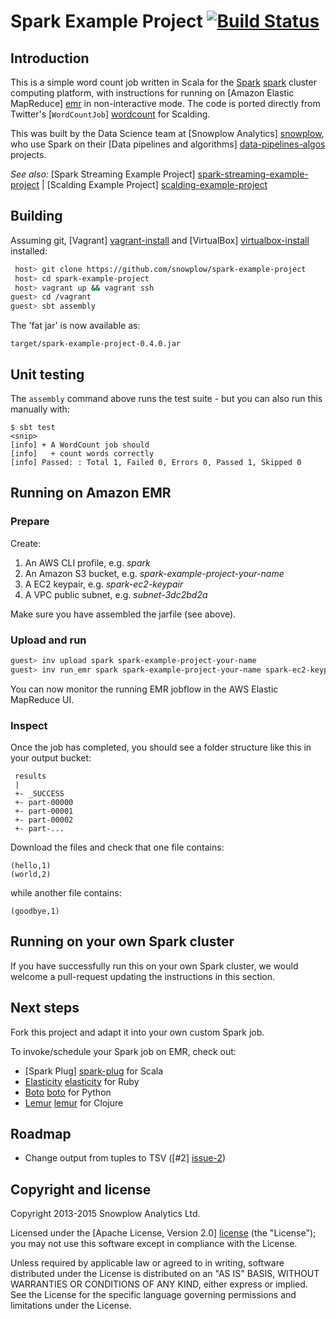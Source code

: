 # Spark Example Project [![Build Status](https://travis-ci.org/snowplow/spark-example-project.png)](https://travis-ci.org/snowplow/spark-example-project)

## Introduction

This is a simple word count job written in Scala for the [Spark] [spark] cluster computing platform, with instructions for running on [Amazon Elastic MapReduce] [emr] in non-interactive mode. The code is ported directly from Twitter's [`WordCountJob`] [wordcount] for Scalding.

This was built by the Data Science team at [Snowplow Analytics] [snowplow], who use Spark on their [Data pipelines and algorithms] [data-pipelines-algos] projects.

_See also:_ [Spark Streaming Example Project] [spark-streaming-example-project] | [Scalding Example Project] [scalding-example-project]

## Building

Assuming git, [Vagrant] [vagrant-install] and [VirtualBox] [virtualbox-install] installed:

```bash
 host> git clone https://github.com/snowplow/spark-example-project
 host> cd spark-example-project
 host> vagrant up && vagrant ssh
guest> cd /vagrant
guest> sbt assembly
```

The 'fat jar' is now available as:

    target/spark-example-project-0.4.0.jar

## Unit testing

The `assembly` command above runs the test suite - but you can also run this manually with:

    $ sbt test
    <snip>
    [info] + A WordCount job should
    [info]   + count words correctly
    [info] Passed: : Total 1, Failed 0, Errors 0, Passed 1, Skipped 0

## Running on Amazon EMR

### Prepare

Create:

1. An AWS CLI profile, e.g. _spark_
2. An Amazon S3 bucket, e.g. _spark-example-project-your-name_
3. A EC2 keypair, e.g. _spark-ec2-keypair_
4. A VPC public subnet, e.g. _subnet-3dc2bd2a_

Make sure you have assembled the jarfile (see above).

### Upload and run

```bash
guest> inv upload spark spark-example-project-your-name
guest> inv run_emr spark spark-example-project-your-name spark-ec2-keypair subnet-3dc2bd2a
```

You can now monitor the running EMR jobflow in the AWS Elastic MapReduce UI.

### Inspect

Once the job has completed, you should see a folder structure like this in your output bucket:

     results
     |
     +- _SUCCESS
     +- part-00000
     +- part-00001
     +- part-00002
     +- part-...

Download the files and check that one file contains:

    (hello,1)
    (world,2)

while another file contains:

    (goodbye,1)

## Running on your own Spark cluster

If you have successfully run this on your own Spark cluster, we would welcome a pull-request updating the instructions in this section.

## Next steps

Fork this project and adapt it into your own custom Spark job.

To invoke/schedule your Spark job on EMR, check out:

* [Spark Plug] [spark-plug] for Scala
* [Elasticity] [elasticity] for Ruby
* [Boto] [boto] for Python
* [Lemur] [lemur] for Clojure

## Roadmap

* Change output from tuples to TSV ([#2] [issue-2])

## Copyright and license

Copyright 2013-2015 Snowplow Analytics Ltd.

Licensed under the [Apache License, Version 2.0] [license] (the "License");
you may not use this software except in compliance with the License.

Unless required by applicable law or agreed to in writing, software
distributed under the License is distributed on an "AS IS" BASIS,
WITHOUT WARRANTIES OR CONDITIONS OF ANY KIND, either express or implied.
See the License for the specific language governing permissions and
limitations under the License.

[spark]: http://spark-project.org/
[wordcount]: https://github.com/twitter/scalding/blob/master/README.md
[snowplow]: http://snowplowanalytics.com
[data-pipelines-algos]: http://snowplowanalytics.com/services/pipelines.html

[vagrant-install]: http://docs.vagrantup.com/v2/installation/index.html
[virtualbox-install]: https://www.virtualbox.org/wiki/Downloads

[spark-streaming-example-project]: https://github.com/snowplow/spark-streaming-example-project
[scalding-example-project]: https://github.com/snowplow/scalding-example-project

[issue-1]: https://github.com/snowplow/spark-example-project/issues/1
[issue-2]: https://github.com/snowplow/spark-example-project/issues/2
[aws-spark-tutorial]: http://aws.amazon.com/articles/4926593393724923
[spark-emr-howto]: https://forums.aws.amazon.com/thread.jspa?messageID=458398

[emr]: http://aws.amazon.com/elasticmapreduce/
[hello-txt]: https://github.com/snowplow/spark-example-project/raw/master/data/hello.txt
[emr-client]: http://aws.amazon.com/developertools/2264

[elasticity]: https://github.com/rslifka/elasticity
[spark-plug]: https://github.com/ogrodnek/spark-plug
[lemur]: https://github.com/TheClimateCorporation/lemur
[boto]: http://boto.readthedocs.org/en/latest/ref/emr.html

[license]: http://www.apache.org/licenses/LICENSE-2.0
